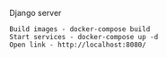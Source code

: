 Django server

    Build images - docker-compose build
    Start services - docker-compose up -d
    Open link - http://localhost:8080/
